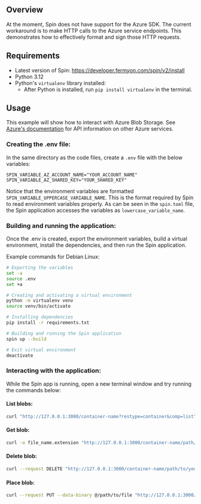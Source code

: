 ## Overview

At the moment, Spin does not have support for the Azure SDK. The current workaround is to make HTTP calls to the Azure service endpoints. This demonstrates how to effectively format and sign those HTTP requests.

## Requirements

- Latest version of Spin: https://developer.fermyon.com/spin/v2/install
- Python 3.12
- Python's `virtualenv` library installed: 
    - After Python is installed, run `pip install virtualenv` in the terminal.

## Usage

This example will show how to interact with Azure Blob Storage. See [Azure's documentation](https://learn.microsoft.com/en-us/rest/api/azure/) for API information on other Azure services.

### Creating the .env file:

In the same directory as the code files, create a `.env` file with the below variables: 

```dotenv
SPIN_VARIABLE_AZ_ACCOUNT_NAME="YOUR_ACCOUNT_NAME"
SPIN_VARIABLE_AZ_SHARED_KEY="YOUR_SHARED_KEY"
```

Notice that the environment variables are formatted `SPIN_VARIABLE_UPPERCASE_VARIABLE_NAME`. This is the format required by Spin to read environment variables properly. As can be seen in the `spin.toml` file, the Spin application accesses the variables as `lowercase_variable_name`. 


### Building and running the application:

Once the .env is created, export the environment variables, build a virtual environment, install the dependencies, and then run the Spin application. 

Example commands for Debian Linux:

```bash
# Exporting the variables
set -a
source .env
set +a

# Creating and activating a virtual environment
python -m virtualenv venv
source venv/bin/activate

# Installing dependencies
pip install -r requirements.txt

# Building and running the Spin application
spin up --build

# Exit virtual environment
deactivate
```

### Interacting with the application:

While the Spin app is running, open a new terminal window and try running the commands below:

#### List blobs:

```bash
curl "http://127.0.0.1:3000/container-name?restype=container&comp=list"
```

#### Get blob:

```bash
curl -o file_name.extension "http://127.0.0.1:3000/container-name/path/to/your/blob"
```

#### Delete blob:

```bash
curl --request DELETE "http://127.0.0.1:3000/container-name/path/to/your/blob"
```

#### Place blob:

```bash
curl --request PUT --data-binary @/path/to/file "http://127.0.0.1:3000/container-name/path/to/your/blob"
```